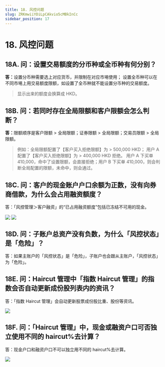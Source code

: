 ```yaml
---
title: 18. 风控问题
slug: ZRKmwiiYDiLpCAkvio5cMBkInCc
sidebar_position: 17
---
```



# 18. 风控问题

## 18A. 问：设置交易额度的分币种或全币种有何分别？

<b>答：</b>设置分币种需要选上对应货币，并限制在对应市埸使用；
设置全币种可以在不同市埸上用交易额度限额，如设置了全币种就不能设置分币种的交易额度。

> 显示出来的额度会换算成 HKD。

## 18B. 问：若同时存在全局限额和客户限额会怎么判断？

<b>答：</b>限额顺序是客户限额 &gt; 全局限额；证券限额 &gt; 全局限额；交易员限额 &gt; 全局限额。

> 例如：全局限额配置了【客户买入拒绝限额】为 &gt; 500,000 HKD；
>            用户 A 配置了【客户买入拒绝限额】为 &gt; 400,000 HKD 拒绝。
> 用户 A 下买单 410,000，命中了设置限额，会直接拒绝；用户 B 下买单 410,000，则会判断全局配置的限额，未命中，则会通过。

## 18C. 问：客户的现金账户户口余额为正数，没有向券商借款，为什么会占用融资额度？

答：「风控管理＞客户融资」的“已占用融资额度”包括已冻结不可用的现金。

<img src="/assets/GEBcbfofqo9LtYxmTRlcRsUZn7d.png" src-width="2828" src-height="1346" align="center"/>

<img src="/assets/EkMQbDjSZoN6zLxUb3Rc3XVLnNc.png" src-width="2856" src-height="1602" align="center"/>

## 18D. 问：子账户总资产没有负数，为什么「风控状态」是「危险」？

答：如果主账户的「风控状态」是「危险」，子账户也会跟从主账户，「风控状态」为「危险」。

## 18E. 问：Haircut 管理中「指数 Haircut 管理」的指数会否自动更新成份股列表内的资讯？

答：「指数 Haircut 管理」会自动更新股票成份股比重、股份等资讯。

<img src="/assets/SUzUbaMKEoQuvcxZ1WYc5A1TnFe.png" src-width="2858" src-height="1298" align="center"/>

## 18F. 问：「Haircut 管理」中，现金或融资户口可否独立使用不同的 haircut%去计算？

答：现金户口和融资户口不可以独立用不同的 haircut%去计算。

<img src="/assets/Il5qbFVIro8BDixGBnmcR6aynff.png" src-width="2808" src-height="1330" align="center"/>

